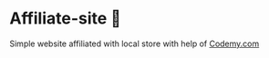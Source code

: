 # Affiliate-site :money_mouth_face:                                                             
Simple website affiliated with local store
 with help of <a href="http://johnelder.com/">Codemy.com</a>
